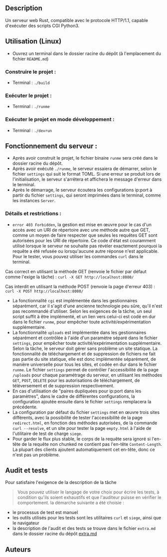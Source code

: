 ## Description
Un serveur web Rust, compatible avec le protocole HTTP/1.1, capable d'exécuter des scripts CGI Python3.

## Utilisation (Linux)
- Ouvrez un terminal dans le dossier racine du dépôt (à l'emplacement du fichier `README.md`)

### Construire le projet :
- Terminal : `./build`

### Exécuter le projet :
- Terminal : `./runme`

### Exécuter le projet en mode développement :
- Terminal : `./devrun`

## Fonctionnement du serveur :

- Après avoir construit le projet, le fichier binaire `runme` sera créé dans le dossier racine du dépôt.
- Après avoir exécuté `./runme`, le serveur essaiera de démarrer, selon le fichier `settings` qui suit le format TOML. Si une erreur se produit lors de l'initialisation, le serveur s'arrêtera et affichera le message d'erreur dans le terminal.
- Après le démarrage, le serveur écoutera les configurations ip:port à partir du fichier `settings`, qui seront imprimées dans le terminal, comme les instances `Server`.

### Détails et restrictions :

- `error 403 Forbidden`, la gestion est mise en œuvre pour le cas d'un accès avec un URI de répertoire avec une méthode autre que GET, comme un moyen de faire respecter que seules les requêtes GET sont autorisées pour les URI de répertoire. Ce code d'état est couramment utilisé lorsque le serveur ne souhaite pas révéler exactement pourquoi la requête a été refusée ou lorsqu'aucune autre réponse n'est applicable.
Pour le tester, vous pouvez utiliser les commandes `curl` dans le terminal.

Cas correct en utilisant la méthode GET (renvoie le fichier par défaut comme l'exige la tâche) :
`curl -X GET http://localhost:8080/`

Cas interdit en utilisant la méthode POST (renvoie la page d'erreur 403) :
`curl -X POST http://localhost:8080/`

- La fonctionnalité `cgi` est implémentée dans les gestionnaires séparément, car il s'agit d'une ancienne technologie peu sûre, qu'il n'est pas recommandé d'utiliser.
Selon les exigences de la tâche, un seul script suffit à être implémenté, et un lien vers celui-ci est codé en dur dans le fichier `runme`, pour empêcher toute activité/expérimentation supplémentaire.
- La fonctionnalité `uploads` est implémentée dans les gestionnaires séparément et contrôlée à l'aide d'un paramètre séparé dans le fichier `settings`, pour empêcher toute activité/expérimentation supplémentaire.
Selon la tâche, le serveur doit gérer sans problème un site statique.
La fonctionnalité de téléchargement et de suppression de fichiers ne fait pas partie du site statique, elle est donc implémentée séparément, de manière universelle pour tous les sites, et codée en dur dans le fichier `runme`.
Le fichier `settings` permet de contrôler l'accessibilité de la page `/uploads` pour chaque paramétrage du serveur, en utilisant les méthodes `GET`, `POST`, `DELETE` pour les autorisations de téléchargement, de téléversement et de suppression respectivement.
- En cas d'utilisation de "paires dupliquées pour ip:port dans les paramètres", dans le cadre de différentes configurations, la configuration ajoutée ensuite dans le fichier `settings` remplacera la précédente.
- La configuration par défaut du fichier `settings` met en œuvre trois sites différents, avec la possibilité de tester l'accessibilité de la page `redirect.html`, en fonction des méthodes autorisées, de la commande `curl --resolve`, et un site pour tester la page `empty.html` à l'aide de l'utilitaire de test de charge `siege`.
- Pour garder le flux plus stable, le corps de la requête sera ignoré si l'en-tête de la requête non chunked ne contient pas l'en-tête `Content-Length`. La plupart des clients ajoutent automatiquement cet en-tête, donc ce n'est pas un problème.


## Audit et tests
Pour satisfaire l'exigence de la description de la tâche
> Vous pouvez utiliser le langage de votre choix pour écrire les tests, à condition qu'ils soient exhaustifs et que l'auditeur puisse en vérifier le comportement.
la démarche suivante a été choisie :
- le processus de test est manuel
- les outils utilisés pour les tests sont les utilitaires `curl` et `siege`, ainsi que le navigateur
- la description de l'audit et des tests se trouve dans le fichier `extra.md` dans le dossier racine du dépôt
[extra.md](extra.md)

## Auteurs